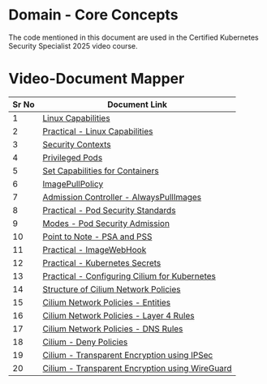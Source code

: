 # Domain - Core Concepts

The code mentioned in this document are used in the Certified Kubernetes Security Specialist 2025 video course.


# Video-Document Mapper

| Sr No | Document Link |
| ------ | ------ |
| 1 | [Linux Capabilities][PlDa] |
| 2 | [Practical - Linux Capabilities][PlDb] |
| 3 | [Security Contexts][PlDc] |
| 4 | [Privileged Pods][PlDd] |
| 5 | [Set Capabilities for Containers][PlDe] |
| 6 | [ImagePullPolicy][PlDf] |
| 7 | [Admission Controller - AlwaysPullImages][PlDg] |
| 8 | [Practical - Pod Security Standards][PlDh] |
| 9 | [Modes - Pod Security Admission][PlDi] |
| 10 | [Point to Note - PSA and PSS][PlDj] |
| 11 | [Practical - ImageWebHook][PlDk] |
| 12 | [Practical - Kubernetes Secrets][PlDl] |
| 13 | [Practical - Configuring Cilium for Kubernetes][PlDm] |
| 14 | [Structure of Cilium Network Policies][PlDn] |
| 15 | [Cilium Network Policies - Entities][PlDo] |
| 16 | [Cilium Network Policies - Layer 4 Rules][PlDp] |
| 17 | [Cilium Network Policies - DNS Rules][PlDq] |
| 18 | [Cilium - Deny Policies][PlDr] |
| 19 | [Cilium - Transparent Encryption using IPSec][PlDs] |
| 20 | [Cilium - Transparent Encryption using WireGuard][PlDt] |

   [PlDa]: <./linux-capability.md>
   [PlDb]: <./capabilities-practical.md>
   [PlDc]: <./security-context.md>
   [PlDd]: <./privileged-pod.md>
   [PlDe]: <./capabilities-pod.md>
   [PlDf]: <./image-pull-policy.md>
   [PlDg]: <./ac-alwayspullimages.md>
   [PlDh]: <./pss.md>
   [PlDi]: <./pss-modes.md>
   [PlDj]: <./pss-notes.md>
   [PlDk]: <./imagewebhook.md>
   [PlDl]: <./secrets.md>
   [PlDm]: <./cilium-install.md>
   [PlDn]: <./cilium-netpol.md>
   [PlDo]: <./cilium-entities.md>
   [PlDp]: <./cilium-layer-4.md>
   [PlDq]: <./cilium-dns.md>
   [PlDr]: <./cilium-deny.md>
   [PlDs]: <./cilium-encryption-ipsec.md>
   [PlDt]: <./cilium-encryption-wireguard.md>